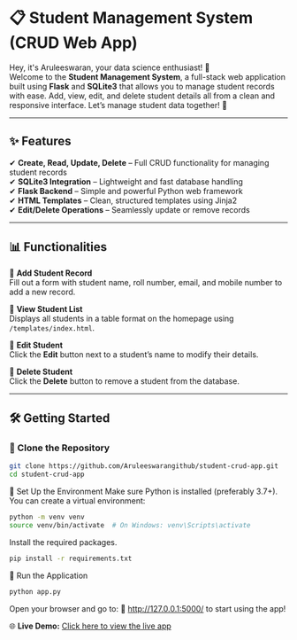 # 📋 Student Management System (CRUD Web App)

Hey, it's Aruleeswaran, your data science enthusiast! 🚀  
Welcome to the **Student Management System**, a full-stack web application built using **Flask** and **SQLite3** that allows you to manage student records with ease. Add, view, edit, and delete student details all from a clean and responsive interface. Let’s manage student data together! 🎉

---

## ✨ Features

✔ **Create, Read, Update, Delete** – Full CRUD functionality for managing student records  
✔ **SQLite3 Integration** – Lightweight and fast database handling  
✔ **Flask Backend** – Simple and powerful Python web framework  
✔ **HTML Templates** – Clean, structured templates using Jinja2  
✔ **Edit/Delete Operations** – Seamlessly update or remove records  

---

## 📊 Functionalities

📌 **Add Student Record**  
Fill out a form with student name, roll number, email, and mobile number to add a new record.

📌 **View Student List**  
Displays all students in a table format on the homepage using `/templates/index.html`.

📌 **Edit Student**  
Click the **Edit** button next to a student’s name to modify their details.

📌 **Delete Student**  
Click the **Delete** button to remove a student from the database.

---

## 🛠️ Getting Started

### 🔹 Clone the Repository

```bash
git clone https://github.com/Aruleeswarangithub/student-crud-app.git
cd student-crud-app
```
🔹 Set Up the Environment
Make sure Python is installed (preferably 3.7+). You can create a virtual environment:
```bash
python -m venv venv
source venv/bin/activate  # On Windows: venv\Scripts\activate
```
Install the required packages.

```bash
pip install -r requirements.txt
```
🔹 Run the Application
```bash
python app.py
```
Open your browser and go to:
📍 http://127.0.0.1:5000/ to start using the app!

🌐 **Live Demo:** [Click here to view the live app](https://student-crud-0bqu.onrender.com)

